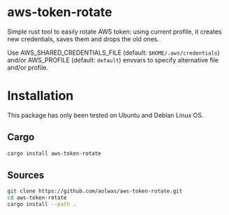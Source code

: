 # aws-token-rotate
Simple rust tool to easily rotate AWS token: using current profile, it creates new credentials, saves them
and drops the old ones.

Use AWS_SHARED_CREDENTIALS_FILE (default: `$HOME/.aws/credentials`) and/or AWS_PROFILE (default: `default`) envvars
to specify alternative file and/or profile.

# Installation

This package has only been tested on Ubuntu and Debian Linux OS.

## Cargo

```bash
cargo install aws-token-rotate
```

## Sources

```bash
git clone https://github.com/aolwas/aws-token-rotate.git
cd aws-token-rotate
cargo install --path .
```
